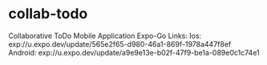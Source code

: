 # collab-todo
Collaborative ToDo Mobile Application
Expo-Go Links:
Ios: exp://u.expo.dev/update/565e2f65-d980-46a1-869f-1978a447f8ef
Android: exp://u.expo.dev/update/a9e9e13e-b02f-47f9-be1a-089e0c1c74e1
